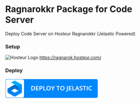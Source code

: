 # Ragnarokkr Package for Code Server

Deploy Code Server on Hosteur Ragnarokkr (Jelastic Powered)


### Setup 

![Hosteur Logo](../images/logo-hosteur_2021.png)
https://ragnarok.hosteur.com/

### Deploy 

[![Deploy](https://github.com/jelastic-jps/git-push-deploy/raw/master/images/deploy-to-jelastic.png)](https://jelastic.com/install-application/?manifest=https://raw.githubusercontent.com/hosteur-sa-ch/rag_code-server/main/manifest.jps) 